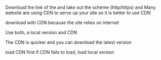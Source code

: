 Download the link of the and take out the scheme (http/https) and
Many website are using CDN to serve up your site
so it is better to use CDN

download with CDN because the site relies on internet

Use both, a local version and CDN

The CDN is quicker and you can download the latest version

load CDN first
if CDN fails to load, load local version
